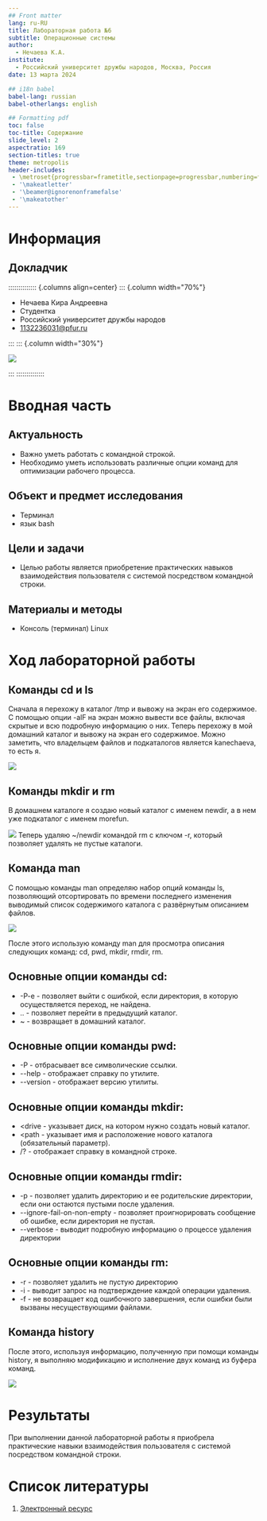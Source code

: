 ```yaml
---
## Front matter
lang: ru-RU
title: Лабораторная работа №6
subtitle: Операционные системы
author:
  - Нечаева К.А.
institute:
  - Российский университет дружбы народов, Москва, Россия
date: 13 марта 2024

## i18n babel
babel-lang: russian
babel-otherlangs: english

## Formatting pdf
toc: false
toc-title: Содержание
slide_level: 2
aspectratio: 169
section-titles: true
theme: metropolis
header-includes:
 - \metroset{progressbar=frametitle,sectionpage=progressbar,numbering=fraction}
 - '\makeatletter'
 - '\beamer@ignorenonframefalse'
 - '\makeatother'
---
```


# Информация

## Докладчик

:::::::::::::: {.columns align=center}
::: {.column width="70%"}

  * Нечаева Кира Андреевна
  * Студентка
  * Российский университет дружбы народов
  * [1132236031@pfur.ru](mailto:1132236031@pfur.ru)
 

:::
::: {.column width="30%"}

![](image/im0.jpg)

:::
::::::::::::::

# Вводная часть

## Актуальность

- Важно уметь работать с командной строкой.
- Необходимо уметь использовать различные опции команд для оптимизации рабочего процесса.

## Объект и предмет исследования

- Терминал
- язык bash

## Цели и задачи

- Целью работы является приобретение практических навыков взаимодействия пользователя с системой посредством командной строки.

## Материалы и методы

- Консоль (терминал) Linux

# Ход лабораторной работы

## Команды cd и ls

Сначала я перехожу в каталог /tmp и вывожу на экран его содержимое.
С помощью опции -alF на экран можно вывести все файлы, включая скрытые и всю подробную информацию о них. 
Теперь перехожу в мой домашний каталог и вывожу на экран его содержимое. Можно заметить, что владельцем файлов и подкаталогов является kanechaeva, то есть я.

![](image/im7.png)

## Команды mkdir и rm

В домашнем каталоге я создаю новый каталог с именем newdir, а в нем уже подкаталог с именем morefun.

![](image/im8.png)
Теперь удаляю ~/newdir командой rm с ключом -r, который позволяет удалять не пустые каталоги.

## Команда man

С помощью команды man определяю набор опций команды ls, позволяющий отсортировать по времени последнего изменения выводимый список содержимого каталога с развёрнутым описанием файлов.

![](image/im16.png)

После этого использую команду man для просмотра описания следующих команд: cd, pwd, mkdir, rmdir, rm.

## Основные опции команды cd:

- -P-e - позволяет выйти с ошибкой, если директория, в которую осуществляется переход, не найдена.
- .. - позволяет перейти в предыдущий каталог.
- ~ - возвращает в домашний каталог.

## Основные опции команды pwd:

- -P - отбрасывает все символические ссылки.
- --help - отображает справку по утилите.
- --version - отображает версию утилиты.

## Основные опции команды mkdir:

- <drive - указывает диск, на котором нужно создать новый каталог. 
- <path	- указывает имя и расположение нового каталога (обязательный параметр).
- /? - отображает справку в командной строке.

## Основные опции команды rmdir:

- -p - позволяет удалить директорию и ее родительские директории, если они остаются пустыми после удаления. 
- --ignore-fail-on-non-empty - позволяет проигнорировать сообщение об ошибке, если директория не пустая. 
- --verbose - выводит подробную информацию о процессе удаления директории

## Основные опции команды rm:

- -r - позволяет удалить не пустую директорию
- -i - выводит запрос на подтверждение каждой операции удаления.
- -f - не возвращает код ошибочного завершения, если ошибки были вызваны несуществующими файлами.

## Команда history

После этого, используя информацию, полученную при помощи команды history, я выполняю модификацию и исполнение двух команд из буфера команд.

![](image/im18.png)

# Результаты

При выполнении данной лабораторной работы я приобрела практические навыки взаимодействия пользователя с системой посредством командной строки.

# Список литературы

1. [Электронный ресурс](https://esystem.rudn.ru/mod/resource/view.php?id=1098798)

